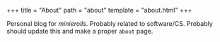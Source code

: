 +++
title = "About"
path = "about"
template = "about.html"
+++

Personal blog for *minierolls*.
Probably related to software/CS.
Probably should update this and make a proper `about` page.
